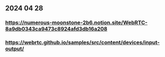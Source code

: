 ## 2024 04 28
### https://numerous-moonstone-2b6.notion.site/WebRTC-8a9db0343ca9473c8924afd3db16a208
### https://webrtc.github.io/samples/src/content/devices/input-output/